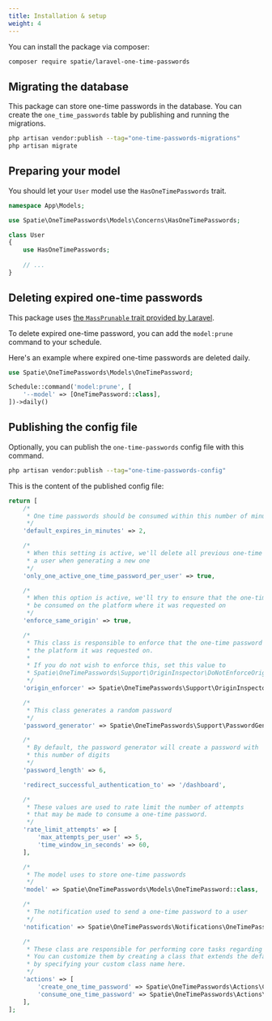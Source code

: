 ```yaml
---
title: Installation & setup
weight: 4
---
```


You can install the package via composer:

```bash
composer require spatie/laravel-one-time-passwords
```

## Migrating the database

This package can store one-time passwords in the database. You can create the `one_time_passwords` table by publishing and running the migrations.

```bash
php artisan vendor:publish --tag="one-time-passwords-migrations"
php artisan migrate
```

## Preparing your model

You should let your `User` model use the `HasOneTimePasswords` trait.

```php
namespace App\Models;

use Spatie\OneTimePasswords\Models\Concerns\HasOneTimePasswords;

class User
{
    use HasOneTimePasswords;
    
    // ...
}
```

## Deleting expired one-time passwords

This package uses [the `MassPrunable` trait provided by Laravel](https://laravel.com/docs/12.x/eloquent#pruning-models).

To delete expired one-time password, you can add the `model:prune` command to your schedule.

Here's an example where expired one-time passwords are deleted daily.

```php
use Spatie\OneTimePasswords\Models\OneTimePassword;

Schedule::command('model:prune', [
    '--model' => [OneTimePassword::class],
])->daily()
```

## Publishing the config file

Optionally, you can publish the `one-time-passwords` config file with this command.

```bash
php artisan vendor:publish --tag="one-time-passwords-config"
```

This is the content of the published config file:

```php
return [
    /*
     * One time passwords should be consumed within this number of minutes
     */
    'default_expires_in_minutes' => 2,

    /*
     * When this setting is active, we'll delete all previous one-time passwords for
     * a user when generating a new one
     */
    'only_one_active_one_time_password_per_user' => true,

    /*
     * When this option is active, we'll try to ensure that the one-time password can only
     * be consumed on the platform where it was requested on
     */
    'enforce_same_origin' => true,

    /*
     * This class is responsible to enforce that the one-time password can only be consumed on
     * the platform it was requested on.
     *
     * If you do not wish to enforce this, set this value to
     * Spatie\OneTimePasswords\Support\OriginInspector\DoNotEnforceOrigin
     */
    'origin_enforcer' => Spatie\OneTimePasswords\Support\OriginInspector\DefaultOriginEnforcer::class,

    /*
     * This class generates a random password
     */
    'password_generator' => Spatie\OneTimePasswords\Support\PasswordGenerators\NumericOneTimePasswordGenerator::class,

    /*
     * By default, the password generator will create a password with
     * this number of digits
     */
    'password_length' => 6,

    'redirect_successful_authentication_to' => '/dashboard',

    /*
     * These values are used to rate limit the number of attempts
     * that may be made to consume a one-time password.
     */
    'rate_limit_attempts' => [
        'max_attempts_per_user' => 5,
        'time_window_in_seconds' => 60,
    ],

    /*
     * The model uses to store one-time passwords
     */
    'model' => Spatie\OneTimePasswords\Models\OneTimePassword::class,

    /*
     * The notification used to send a one-time password to a user
     */
    'notification' => Spatie\OneTimePasswords\Notifications\OneTimePasswordNotification::class,

    /*
     * These class are responsible for performing core tasks regarding one-time passwords.
     * You can customize them by creating a class that extends the default, and
     * by specifying your custom class name here.
     */
    'actions' => [
        'create_one_time_password' => Spatie\OneTimePasswords\Actions\CreateOneTimePasswordAction::class,
        'consume_one_time_password' => Spatie\OneTimePasswords\Actions\ConsumeOneTimePasswordAction::class,
    ],
];
```
